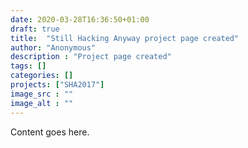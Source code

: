 ```yaml
---
date: 2020-03-28T16:36:50+01:00
draft: true
title:  "Still Hacking Anyway project page created"
author: "Anonymous"
description : "Project page created"
tags: []
categories: []
projects: ["SHA2017"]
image_src : ""
image_alt : ""
---
```


Content goes here.

